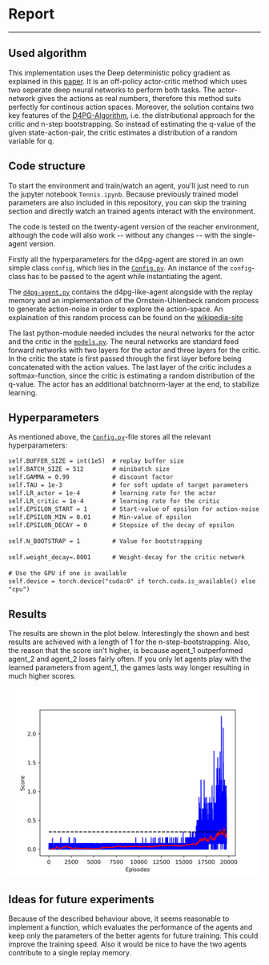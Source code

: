 # Report
---

## Used algorithm
This implementation uses the Deep deterministic policy gradient as explained in this [paper](https://arxiv.org/pdf/1509.02971.pdf). It is an off-policy actor-critic method which uses two seperate deep neural networks to perform both tasks. The actor-network gives the actions as real numbers, therefore this method suits perfectly for continous action spaces. Moreover, the solution contains two key features of the [D4PG-Algorithm](https://arxiv.org/pdf/1804.08617.pdf), i.e. the distributional approach for the critic and n-step bootstrapping. So instead of estimating the q-value of the given state-action-pair, the critic estimates a distribution of a random variable for q.

## Code structure
To start the environment and train/watch an agent, you'll just need to run the jupyter notebook `Tennis.ipynb`. Because previously trained model parameters are also included in this repository, you can skip the training section and directly watch an trained agents interact with the environment. 

The code is tested on the twenty-agent version of the reacher environment, although the code will also work -- without any changes -- with the single-agent version.

Firstly all the hyperparameters for the d4pg-agent are stored in an own simple class `config`, which lies in the [`Config.py`](https://github.com/ChaosMcChief/DRLND_p3_compet_collab/blob/master/Config.py). An instance of the `config`-class has to be passed to the agent while instantiating the agent.

The [`d4pg-agent.py`](https://github.com/ChaosMcChief/DRLND_p3_compet_collab/blob/master/d4pg_agent.py) contains the d4pg-like-agent alongside with the replay memory and an implementation of the Ornstein-Uhlenbeck random process to generate action-noise in order to explore the action-space. An explaination of this random process can be found on the [wikipedia-site](https://en.wikipedia.org/wiki/Ornstein%E2%80%93Uhlenbeck_process)

The last python-module needed includes the neural networks for the actor and the critic in the [`models.py`](https://github.com/ChaosMcChief/DRLND_p3_compet_collab/blob/master/models.py). The neural networks are standard feed forward networks with two layers for the actor and three layers for the critic. In the critic the state is first passed through the first layer before being concatenated with the action values. The last layer of the critic includes a softmax-function, since the critic is estimating a random distribution of the q-value. The actor has an additional batchnorm-layer at the end, to stabilize learning.

## Hyperparameters
As mentioned above, the [`Config.py`](https://github.com/ChaosMcChief/DRLND_p3_compet_collab/blob/master/Config.py)-file stores all the relevant hyperparameters:

```
self.BUFFER_SIZE = int(1e5)  # replay buffer size
self.BATCH_SIZE = 512        # minibatch size
self.GAMMA = 0.99            # discount factor
self.TAU = 1e-3              # for soft update of target parameters
self.LR_actor = 1e-4         # learning rate for the actor 
self.LR_critic = 1e-4        # learning rate for the critic
self.EPSILON_START = 1       # Start-value of epsilon for action-noise
self.EPSILON_MIN = 0.01      # Min-value of epsilon
self.EPSILON_DECAY = 0       # Stepsize of the decay of epsilon

self.N_BOOTSTRAP = 1         # Value for bootstrapping

self.weight_decay=.0001      # Weight-decay for the critic network

# Use the GPU if one is available
self.device = torch.device("cuda:0" if torch.cuda.is_available() else "cpu")
```

## Results
The results are shown in the plot below. Interestingly the shown and best results are achieved with a length of 1 for the n-step-bootstrapping. Also, the reason that the score isn't higher, is because agent_1 outperformed agent_2 and agent_2 loses fairly often. If you only let agents play with the learned parameters from agent_1, the games lasts way longer resulting in much higher scores.

![Scoreplot](https://github.com/ChaosMcChief/DRLND_p3_compet_collab/blob/master/Results/Scores.png)

## Ideas for future experiments
Because of the described behaviour above, it seems reasonable to implement a function, which evaluates the performance of the agents and keep only the parameters of the better agents for future training. This could improve the training speed. Also it would be nice to have the two agents contribute to a single replay memory.
